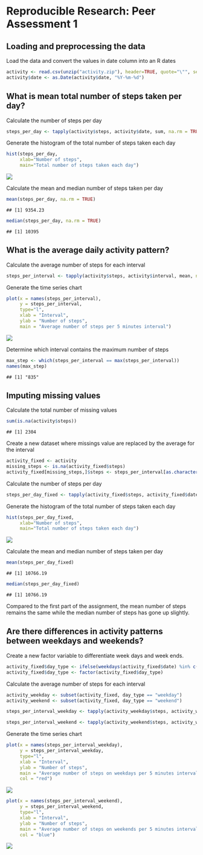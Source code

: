 # Reproducible Research: Peer Assessment 1


## Loading and preprocessing the data

Load the data and convert the values in date column into an R dates

```r
activity <- read.csv(unzip("activity.zip"), header=TRUE, quote="\"", sep=",")
activity$date <- as.Date(activity$date, "%Y-%m-%d")
```

## What is mean total number of steps taken per day?

Calculate the number of steps per day

```r
steps_per_day <- tapply(activity$steps, activity$date, sum, na.rm = TRUE)
```

Generate the histogram of the total number of steps taken each day

```r
hist(steps_per_day, 
     xlab="Number of steps", 
     main="Total number of steps taken each day")
```

![](PA1_template_files/figure-html/unnamed-chunk-3-1.png)<!-- -->

Calculate the mean and median number of steps taken per day

```r
mean(steps_per_day, na.rm = TRUE)
```

```
## [1] 9354.23
```

```r
median(steps_per_day, na.rm = TRUE)
```

```
## [1] 10395
```

## What is the average daily activity pattern?

Calculate the average number of steps for each interval

```r
steps_per_interval <- tapply(activity$steps, activity$interval, mean, na.rm = TRUE)
```

Generate the time series chart

```r
plot(x = names(steps_per_interval), 
     y = steps_per_interval, 
     type="l",
     xlab = "Interval",
     ylab = "Number of steps",
     main = "Average number of steps per 5 minutes interval")
```

![](PA1_template_files/figure-html/unnamed-chunk-6-1.png)<!-- -->

Determine which interval contains the maximum number of steps

```r
max_step <- which(steps_per_interval == max(steps_per_interval))
names(max_step)
```

```
## [1] "835"
```

## Imputing missing values

Calculate the total number of missing values


```r
sum(is.na(activity$steps))
```

```
## [1] 2304
```

Create a new dataset where missings value are replaced by the average for the interval

```r
activity_fixed <- activity
missing_steps <- is.na(activity_fixed$steps)
activity_fixed[missing_steps,]$steps <- steps_per_interval[as.character(activity_fixed[missing_steps,]$interval)]
```
Calculate the number of steps per day

```r
steps_per_day_fixed <- tapply(activity_fixed$steps, activity_fixed$date, sum)
```

Generate the histogram of the total number of steps taken each day

```r
hist(steps_per_day_fixed, 
     xlab="Number of steps", 
     main="Total number of steps taken each day")
```

![](PA1_template_files/figure-html/unnamed-chunk-11-1.png)<!-- -->

Calculate the mean and median number of steps taken per day

```r
mean(steps_per_day_fixed)
```

```
## [1] 10766.19
```

```r
median(steps_per_day_fixed)
```

```
## [1] 10766.19
```

Compared to the first part of the assignment, the mean number of steps remains the same while the median number of steps has gone up slightly.

## Are there differences in activity patterns between weekdays and weekends?

Create a new factor variable to differentiate week days and week ends.

```r
activity_fixed$day_type <- ifelse(weekdays(activity_fixed$date) %in% c("Saturday", "Sunday"),"weekend","weekday")
activity_fixed$day_type <- factor(activity_fixed$day_type)
```

Calculate the average number of steps for each interval

```r
activity_weekday <- subset(activity_fixed, day_type == "weekday")
activity_weekend <- subset(activity_fixed, day_type == "weekend")

steps_per_interval_weekday <- tapply(activity_weekday$steps, activity_weekday$interval, mean)

steps_per_interval_weekend <- tapply(activity_weekend$steps, activity_weekend$interval, mean)
```

Generate the time series chart

```r
plot(x = names(steps_per_interval_weekday), 
     y = steps_per_interval_weekday, 
     type="l",
     xlab = "Interval",
     ylab = "Number of steps",
     main = "Average number of steps on weekdays per 5 minutes interval",
     col = "red")
```

![](PA1_template_files/figure-html/unnamed-chunk-15-1.png)<!-- -->

```r
plot(x = names(steps_per_interval_weekend), 
     y = steps_per_interval_weekend, 
     type="l",
     xlab = "Interval",
     ylab = "Number of steps",
     main = "Average number of steps on weekends per 5 minutes interval",
     col = "blue")
```

![](PA1_template_files/figure-html/unnamed-chunk-15-2.png)<!-- -->

